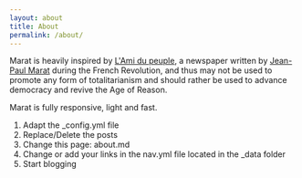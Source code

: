 ```yaml
---
layout: about
title: About
permalink: /about/
---
```


Marat is heavily inspired by [L'Ami du peuple](https://en.wikipedia.org/wiki/L%27Ami_du_peuple), a newspaper written by [Jean-Paul Marat](https://en.wikipedia.org/wiki/Jean-Paul_Marat) during the French Revolution, and thus may not be used to promote any form of totalitarianism and should rather be used to advance democracy and revive the Age of Reason.

Marat is fully responsive, light and fast.

1. Adapt the \_config.yml file
2. Replace/Delete the posts
3. Change this page: about.md
4. Change or add your links in the nav.yml file located in the \_data folder
4. Start blogging
